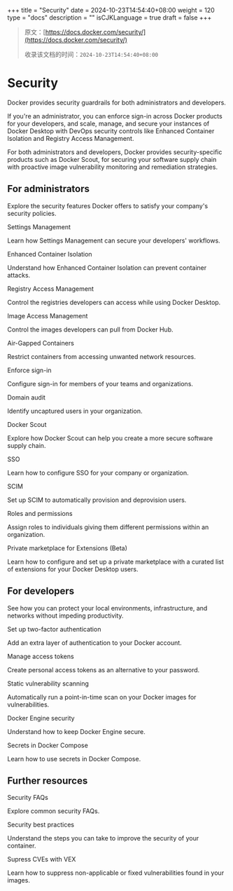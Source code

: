 +++
title = "Security"
date = 2024-10-23T14:54:40+08:00
weight = 120
type = "docs"
description = ""
isCJKLanguage = true
draft = false
+++

> 原文：[https://docs.docker.com/security/](https://docs.docker.com/security/)
>
> 收录该文档的时间：`2024-10-23T14:54:40+08:00`

# Security

Docker provides security guardrails for both administrators and developers.

If you're an administrator, you can enforce sign-in across Docker products for your developers, and scale, manage, and secure your instances of Docker Desktop with DevOps security controls like Enhanced Container Isolation and Registry Access Management.

For both administrators and developers, Docker provides security-specific products such as Docker Scout, for securing your software supply chain with proactive image vulnerability monitoring and remediation strategies.

## For administrators

Explore the security features Docker offers to satisfy your company's security policies.



Settings Management

Learn how Settings Management can secure your developers' workflows.



Enhanced Container Isolation

Understand how Enhanced Container Isolation can prevent container attacks.



Registry Access Management

Control the registries developers can access while using Docker Desktop.



Image Access Management

Control the images developers can pull from Docker Hub.



Air-Gapped Containers

Restrict containers from accessing unwanted network resources.



Enforce sign-in

Configure sign-in for members of your teams and organizations.



Domain audit

Identify uncaptured users in your organization.



Docker Scout

Explore how Docker Scout can help you create a more secure software supply chain.



SSO

Learn how to configure SSO for your company or organization.



SCIM

Set up SCIM to automatically provision and deprovision users.



Roles and permissions

Assign roles to individuals giving them different permissions within an organization.



Private marketplace for Extensions (Beta)

Learn how to configure and set up a private marketplace with a curated list of extensions for your Docker Desktop users.

## For developers

See how you can protect your local environments, infrastructure, and networks without impeding productivity.



Set up two-factor authentication

Add an extra layer of authentication to your Docker account.



Manage access tokens

Create personal access tokens as an alternative to your password.



Static vulnerability scanning

Automatically run a point-in-time scan on your Docker images for vulnerabilities.



Docker Engine security

Understand how to keep Docker Engine secure.



Secrets in Docker Compose

Learn how to use secrets in Docker Compose.

## Further resources



Security FAQs

Explore common security FAQs.



Security best practices

Understand the steps you can take to improve the security of your container.



Supress CVEs with VEX

Learn how to suppress non-applicable or fixed vulnerabilities found in your images.
